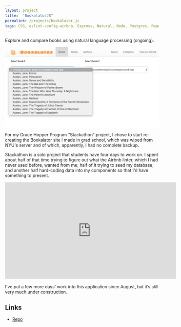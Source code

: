 ```yaml
---
layout: project
title:  "BookalatorJS"
permalink: /projects/bookalator_js
tags: CSS, eslint-config-airbnb, Express, Natural, Node, Postgres, React, Redux, Sequelize
---
```


Explore and compare books using natural language processing (ongoing).

![BookalatorJS's book selector](/assets/BookalatorJS_selector.png)

For my Grace Hopper Program “Stackathon” project, I chose to start re-creating the Bookalator site I made in grad school, which was wiped from NYU's server and of which, apparently, I had no complete backup.

Stackathon is a solo project that students have four days to work on. I spent about half of that time trying to figure out what the Airbnb linter, which I had never used before, wanted from me; half of it trying to seed my database; and another half hard-coding data into my components so that I'd have something to present.

<iframe width="560" height="315" src="https://www.youtube-nocookie.com/embed/x-x5PiVkCNU?rel=0" frameborder="0" gesture="media" allow="encrypted-media" allowfullscreen></iframe>

I've put a few more days’ work into this application since August, but it’s still very much under construction.

## Links

-   [Repo](https://github.com/indiamos/bookalatorJS)
